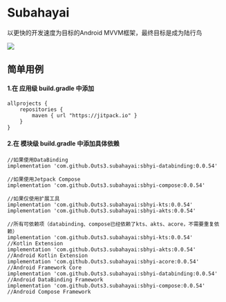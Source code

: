 # Subahayai

以更快的开发速度为目标的Android MVVM框架，最终目标是成为陆行鸟  
  
[![](https://jitpack.io/v/Outs3/subahayai.svg)](https://jitpack.io/#Outs3/subahayai)  
  
## 简单用例
#### 1.在 应用级 build.gradle 中添加
```
allprojects {  
    repositories {  
        maven { url "https://jitpack.io" }  
    }  
}
```

   
#### 2.在 模块级 build.gradle 中添加具体依赖
```
//如果使用DataBinding  
implementation 'com.github.Outs3.subahayai:sbhyi-databinding:0.0.54'
  
//如果使用Jetpack Compose  
implementation 'com.github.Outs3.subahayai:sbhyi-compose:0.0.54'
  
//如果仅使用扩展工具  
implementation 'com.github.Outs3.subahayai:sbhyi-kts:0.0.54'
implementation 'com.github.Outs3.subahayai:sbhyi-akts:0.0.54'
  
//所有可依赖项（databinding、compose已经依赖了kts、akts、acore，不需要重复依赖）  
implementation 'com.github.Outs3.subahayai:sbhyi-kts:0.0.54'			//Kotlin Extension
implementation 'com.github.Outs3.subahayai:sbhyi-akts:0.0.54'			//Android Kotlin Extension
implementation 'com.github.Outs3.subahayai:sbhyi-acore:0.0.54'			//Android Framework Core
implementation 'com.github.Outs3.subahayai:sbhyi-databinding:0.0.54'		//Android DataBinding Framework
implementation 'com.github.Outs3.subahayai:sbhyi-compose:0.0.54'			//Android Compose Framework
```
